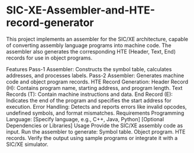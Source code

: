 # SIC-XE-Assembler-and-HTE-record-generator
This project implements an assembler for the SIC/XE architecture, capable of converting assembly language programs into machine code. The assembler also generates the corresponding HTE (Header, Text, End) records for use in object programs.

Features
Pass-1 Assembler: Constructs the symbol table, calculates addresses, and processes labels.
Pass-2 Assembler: Generates machine code and object program records.
HTE Record Generation:
Header Record (H): Contains program name, starting address, and program length.
Text Records (T): Contain machine instructions and data.
End Record (E): Indicates the end of the program and specifies the start address for execution.
Error Handling: Detects and reports errors like invalid opcodes, undefined symbols, and format mismatches.
Requirements
Programming Language: [Specify language, e.g., C++, Java, Python]
[Optional Dependencies or Libraries]
Usage
Provide the SIC/XE assembly code as input.
Run the assembler to generate:
Symbol table.
Object program.
HTE records.
Verify the output using sample programs or integrate it with a SIC/XE simulator.

